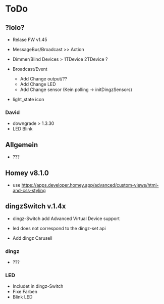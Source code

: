 # ToDo

## ?Iolo?

- Relase FW v1.45
- MessageBus/Broadcast >> Action
- Dimmer/Blind Devices > 1TDevice 2TDevice ?

- Broadcast/Event
  - Add Change output/??
  - Add Change LED
  - Add Change sensor (Kein polling -> initDingzSensors)

- light_state icon

### David

- downgrade > 1.3.30
- LED Blink


## Allgemein

- ???

## Homey v8.1.0

- use <https://apps.developer.homey.app/advanced/custom-views/html-and-css-styling>

## dingzSwitch v.1.4x

- dingz-Switch add Advanced Virtual Device support

- led does not correspond to the dingz-set api
- Add dingz Carusell

### dingz

- ???

### LED

- Includet in dingz-Switch
- Fixe Farben
- Blink LED
